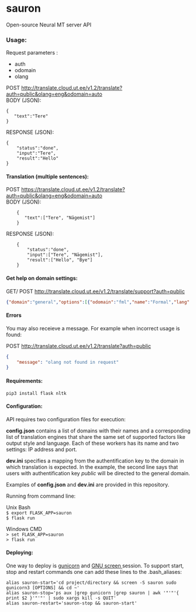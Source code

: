# sauron
Open-source Neural MT server API

### Usage:

Request parameters :


 - auth
 - odomain
 - olang
 

POST http://translate.cloud.ut.ee/v1.2/translate?auth=public&olang=eng&odomain=auto  
BODY (JSON):

    {
       "text":"Tere"
    }


RESPONSE (JSON):

    {
        "status":"done",
        "input":"Tere",
        "result":"Hello"
    }


#### Translation (multiple sentences):

POST https://translate.cloud.ut.ee/v1.2/translate?auth=public&olang=eng&odomain=auto  
BODY (JSON):

        {
           "text":["Tere", "Nägemist"]
        }


RESPONSE (JSON):

        {
            "status":"done",
            "input":["Tere", "Nägemist"],
            "result":["Hello", "Bye"]
        }


#### Get help on domain settings:  

GET/ POST http://translate.cloud.ut.ee/v1.2/translate/support?auth=public

```json
{"domain":"general","options":[{"odomain":"fml","name":"Formal","lang":["est","lav","lit","ger","eng","fin","rus"]},{"odomain":"inf","name":"Informal","lang":["est","lav","lit","ger","eng","fin","rus"]},{"odomain":"auto","name":"Auto","lang":["est","lav","lit","ger","eng","fin","rus"]}]}
```
#### Errors  

You may also receieve a message. For example when incorrect usage is found:  

POST http://translate.cloud.ut.ee/v1.2/translate?auth=public

```json
{
    "message": "olang not found in request"
}
```

#### Requirements:

`pip3 install flask nltk`

#### Configuration:

API requires two configuration files for execution:

__config.json__ contains a list of domains with their names and a corresponding list of translation engines that share the same set of supported factors like output style and language. Each of these workers has its name and two settings: IP address and port.

__dev.ini__ specifies a mapping from the authentification key to the domain in which translation is expected. In the example, the second line says that users with authentification key *public* will be directed to the general domain.
 
 Examples of __config.json__ and __dev.ini__ are provided in this repository.  
  
 Running from command line: 
 
 Unix Bash  
 `$ export FLASK_APP=sauron`  
 `$ flask run` 
 
 Windows CMD  
 `> set FLASK_APP=sauron`  
`> flask run`

#### Deploying: 

One way to deploy is [gunicorn](https://gunicorn.org/) and [GNU screen ](https://www.gnu.org/software/screen/manual/screen.html#Overview) session. To support start, stop and restart commands one can add these lines to the .bash_aliases:

```
alias sauron-start='cd project/directory && screen -S sauron sudo gunicorn3 [OPTIONS] && cd ~'
alias sauron-stop='ps aux |grep gunicorn |grep sauron | awk '"'"'{ print $2 }'"'"' | sudo xargs kill -s QUIT'
alias sauron-restart='sauron-stop && sauron-start'

```

 
